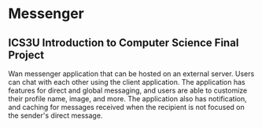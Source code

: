 # Messenger

## ICS3U Introduction to Computer Science Final Project

Wan messenger application that can be hosted on an external server. Users can chat with each other using the client application.
The application has features for direct and global messaging, and users are able to customize their profile name, image, and more.
The application also has notification, and caching for messages received when the recipient is not focused on the sender's direct message. 
